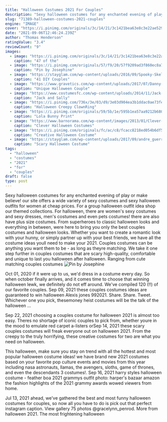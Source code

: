 ```yaml
---
title: "Halloween Costumes 2021 For Couples"
description: "Sexy halloween costumes for any enchanted evening of play or make believe! our site offers a wide variety of sexy costumes and sexy halloween outfits for women at cheap prices. For a group halloween outfit idea shop our themed collections. For halloween, there are women's sexy costumes and sexy dresses, men's costumes and even pets costumes! there are also have plus size costumes"
slug: "71389-halloween-costumes-2021-couples"
engine: "IMAGE"
cover: "https://i.pinimg.com/originals/3c/14/21/3c1421bea63e8c3e22ae529720c171dd.png"
date: "2021-09-06T12:46:24.239Z"
author: "Thomas Henderson"
ratingValue: "3.4"
reviewCount: "9"
images:
  - image: "https://i.pinimg.com/originals/3c/14/21/3c1421bea63e8c3e22ae529720c171dd.png"
    caption: "47 of the"
  - image: "https://i.pinimg.com/originals/57/f9/20/57f9209ad3f860ec8a7ee88040c876c5.jpg"
    caption: "Pin by Josephine"
  - image: "https://stayglam.com/wp-content/uploads/2016/09/Spooky-Skeleton-Couples-Costumes.jpg"
    caption: "41 DIY Couples"
  - image: "https://www.gravetics.com/wp-content/uploads/2017/07/Danny-Sandy.jpg"
    caption: "Unique Halloween Couple"
  - image: "https://www.costumesfc.com/wp-content/uploads/2014/11/Jack-and-Sally-Halloween-Costumes.jpg"
    caption: "Jack and Sally"
  - image: "https://i.pinimg.com/736x/3e/03/d9/3e03d904ea3b1ddac0ae73feefbc1646.jpg"
    caption: "Halloween Creepy ClownRing"
  - image: "https://i.pinimg.com/originals/59/5b/1e/595b1ea57aa9212b680f0a67374ad3f8.jpg"
    caption: "Lola Bunny Print"
  - image: "https://www.barnorama.com/wp-content/images/2013/01/Clever-Halloween-Costumes/14-Clever-Halloween-Costumes.jpg"
    caption: "Clever Halloween Costumes"
  - image: "https://i.pinimg.com/originals/fc/ac/c8/fcacc8218ed054b6df5fafa0bd6cbf7c.jpg"
    caption: "Creative Halloween Costume"
  - image: "https://stayglam.com/wp-content/uploads/2017/09/andre_guerrero-resize.jpg"
    caption: "Scary Halloween Costume"
tags:
  - "halloween"
  - "costumes"
  - "2021"
  - "for"
  - "couples"
draft: false
type: post
---
```


Sexy halloween costumes for any enchanted evening of play or make believe! our site offers a wide variety of sexy costumes and sexy halloween outfits for women at cheap prices. For a group halloween outfit idea shop our themed collections. For halloween, there are women's sexy costumes and sexy dresses, men's costumes and even pets costumes! there are also have plus size costumes. From superheroes to classic halloween looks and everything in between, were here to bring you only the best couples costumes and halloween looks. Whether you want to create a romantic look with your hunny, or simply partner up with your best friends, we have all the costume ideas youll need to make your 2021. Couples costumes can be anything you want them to be - as long as theyre matching. We take it one step further in couples costumes that are scary high-quality, comfortable and unique to last you halloween after halloween. Ranging from cute matching couples costumes
![Pin by Josephine](https://i.pinimg.com/originals/57/f9/20/57f9209ad3f860ec8a7ee88040c876c5.jpg "Pin by Josephine")

Oct 01, 2020 if it were up to us, we&#39;d dress in a costume every day. So when october finally arrives, and it comes time to choose that winning halloween lewk, we definitely do not eff around. We&#39;ve compiled 120 (!!) of our favorite couples. Sep 09, 2021 these couples costumes ideas are guaranteed to win halloween  Alexis jones 992021. Share. Share. Tweet. Whichever one you pick, thesemoney heist costumes will be the talk of the halloween ...
<!--inArticleAds-->

<!--galleryOne-->

Sep 22, 2021 choosing a couples costume for halloween 2021 is almost too easy. Theres no shortage of iconic couples to pick from, whether youre in the mood to emulate red carpet a-listers orSep 14, 2021 these scary couples costumes will freak everyone out on halloween 2021. From the creepy to the truly horrifying, these creative costumes for two are what you need on halloween.
<!--inArticleAds-->

<!--galleryTwo-->

This halloween, make sure you stay on trend with all the hottest and most popular halloween costume ideas! we have brand new 2021 costumes based on your favorite pop culture events and movies from this year including nasa astronauts, llamas, the avengers, sloths, game of thrones, and even the descendants 3 costumes!. Sep 16, 2021 harry styles halloween costume - feather boa 2021 grammys outfit photo: harper's bazaar  amazon the fashion highlights of the 2021 grammy awards wowed viewers from home.
<!--galleryThree-->

Jul 13, 2021 ahead, we've gathered the best and most funny halloween costumes for couples, so now all you have to do is pick out that perfect instagram caption. View gallery 75 photos @gracelynn_penrod.  More from halloween 2021. The most frightening halloween
